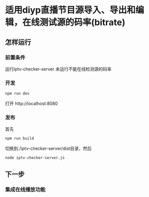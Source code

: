 # 适用diyp直播节目源导入、导出和编辑，在线测试源的码率(bitrate)
## 怎样运行
### 前置条件
运行iptv-checker-server
未运行不能在线检测源的码率

### 开发
```sh 
npm run dev
```
打开 http://localhost:8080
### 发布
首先
```sh 
npm run build
```
切换到./iptv-checker-server/dist目录，然后
```sh 
node iptv-checker-server.js
```

## 下一步
### 集成在线播放功能

